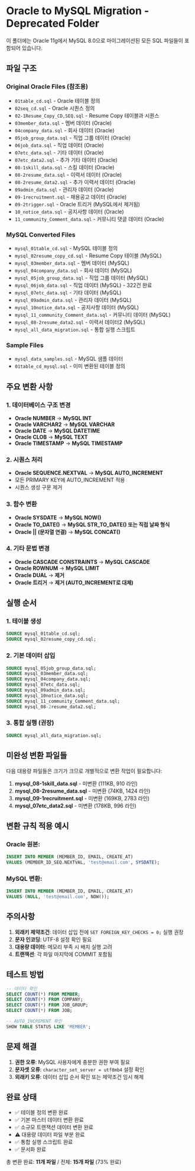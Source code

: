# Oracle to MySQL Migration - Deprecated Folder

이 폴더에는 Oracle 11g에서 MySQL 8.0으로 마이그레이션된 모든 SQL 파일들이 포함되어 있습니다.

## 파일 구조

### Original Oracle Files (참조용)
- `01table_cd.sql` - Oracle 테이블 정의
- `02seq_cd.sql` - Oracle 시퀀스 정의
- `02-1Resume_Copy_CD,SEQ.sql` - Resume Copy 테이블과 시퀀스
- `03member_data.sql` - 멤버 데이터 (Oracle)
- `04company_data.sql` - 회사 데이터 (Oracle)
- `05job_group_data.sql` - 직업 그룹 데이터 (Oracle)
- `06job_data.sql` - 직업 데이터 (Oracle)
- `07etc_data.sql` - 기타 데이터 (Oracle)
- `07etc_data2.sql` - 추가 기타 데이터 (Oracle)
- `08-1skill_data.sql` - 스킬 데이터 (Oracle)
- `08-2resume_data.sql` - 이력서 데이터 (Oracle)
- `08-2resume_data2.sql` - 추가 이력서 데이터 (Oracle)
- `09admin_data.sql` - 관리자 데이터 (Oracle)
- `09-1recruitment.sql` - 채용공고 데이터 (Oracle)
- `09-2trigger.sql` - Oracle 트리거 (MySQL에서 제거됨)
- `10_notice_data.sql` - 공지사항 데이터 (Oracle)
- `11_community_Comment_data.sql` - 커뮤니티 댓글 데이터 (Oracle)

### MySQL Converted Files
- `mysql_01table_cd.sql` - MySQL 테이블 정의
- `mysql_02resume_copy_cd.sql` - Resume Copy 테이블 (MySQL)
- `mysql_03member_data.sql` - 멤버 데이터 (MySQL)
- `mysql_04company_data.sql` - 회사 데이터 (MySQL)
- `mysql_05job_group_data.sql` - 직업 그룹 데이터 (MySQL)
- `mysql_06job_data.sql` - 직업 데이터 (MySQL) - 322건 완료
- `mysql_07etc_data.sql` - 기타 데이터 (MySQL)
- `mysql_09admin_data.sql` - 관리자 데이터 (MySQL)
- `mysql_10notice_data.sql` - 공지사항 데이터 (MySQL)
- `mysql_11_community_Comment_data.sql` - 커뮤니티 데이터 (MySQL)
- `mysql_08-2resume_data2.sql` - 이력서 데이터2 (MySQL)
- `mysql_all_data_migration.sql` - 통합 실행 스크립트

### Sample Files
- `mysql_data_samples.sql` - MySQL 샘플 데이터
- `01table_cd_mysql.sql` - 이미 변환된 테이블 정의

## 주요 변환 사항

### 1. 데이터베이스 구조 변경
- **Oracle NUMBER** → **MySQL INT**
- **Oracle VARCHAR2** → **MySQL VARCHAR**
- **Oracle DATE** → **MySQL DATETIME**
- **Oracle CLOB** → **MySQL TEXT**
- **Oracle TIMESTAMP** → **MySQL TIMESTAMP**

### 2. 시퀀스 처리
- **Oracle SEQUENCE.NEXTVAL** → **MySQL AUTO_INCREMENT**
- 모든 PRIMARY KEY에 AUTO_INCREMENT 적용
- 시퀀스 생성 구문 제거

### 3. 함수 변환
- **Oracle SYSDATE** → **MySQL NOW()**
- **Oracle TO_DATE()** → **MySQL STR_TO_DATE() 또는 직접 날짜 형식**
- **Oracle || (문자열 연결)** → **MySQL CONCAT()**

### 4. 기타 문법 변경
- **Oracle CASCADE CONSTRAINTS** → **MySQL CASCADE**
- **Oracle ROWNUM** → **MySQL LIMIT**
- **Oracle DUAL** → **제거**
- **Oracle 트리거** → **제거 (AUTO_INCREMENT로 대체)**

## 실행 순서

### 1. 테이블 생성
```sql
SOURCE mysql_01table_cd.sql;
SOURCE mysql_02resume_copy_cd.sql;
```

### 2. 기본 데이터 삽입
```sql
SOURCE mysql_05job_group_data.sql;
SOURCE mysql_03member_data.sql;
SOURCE mysql_04company_data.sql;
SOURCE mysql_07etc_data.sql;
SOURCE mysql_09admin_data.sql;
SOURCE mysql_10notice_data.sql;
SOURCE mysql_11_community_Comment_data.sql;
SOURCE mysql_08-2resume_data2.sql;
```

### 3. 통합 실행 (권장)
```sql
SOURCE mysql_all_data_migration.sql;
```

## 미완성 변환 파일들

다음 대용량 파일들은 크기가 크므로 개별적으로 변환 작업이 필요합니다:

1. **mysql_08-1skill_data.sql** - 미변환 (111KB, 910 라인)
2. **mysql_08-2resume_data.sql** - 미변환 (74KB, 1424 라인)
3. **mysql_09-1recruitment.sql** - 미변환 (169KB, 2783 라인)
4. **mysql_07etc_data2.sql** - 미변환 (178KB, 996 라인)

## 변환 규칙 적용 예시

### Oracle 원본:
```sql
INSERT INTO MEMBER (MEMBER_ID, EMAIL, CREATE_AT) 
VALUES (MEMBER_ID_SEQ.NEXTVAL, 'test@email.com', SYSDATE);
```

### MySQL 변환:
```sql
INSERT INTO MEMBER (MEMBER_ID, EMAIL, CREATE_AT) 
VALUES (NULL, 'test@email.com', NOW());
```

## 주의사항

1. **외래키 제약조건**: 데이터 삽입 전에 `SET FOREIGN_KEY_CHECKS = 0;` 실행 권장
2. **문자 인코딩**: UTF-8 설정 확인 필요
3. **대용량 데이터**: 메모리 부족 시 배치 실행 고려
4. **트랜잭션**: 각 파일 마지막에 COMMIT 포함됨

## 테스트 방법

```sql
-- 데이터 확인
SELECT COUNT(*) FROM MEMBER;
SELECT COUNT(*) FROM COMPANY;
SELECT COUNT(*) FROM JOB_GROUP;
SELECT COUNT(*) FROM JOB;

-- AUTO_INCREMENT 확인
SHOW TABLE STATUS LIKE 'MEMBER';
```

## 문제 해결

1. **권한 오류**: MySQL 사용자에게 충분한 권한 부여 필요
2. **문자셋 오류**: `character_set_server = utf8mb4` 설정 확인
3. **외래키 오류**: 데이터 삽입 순서 확인 또는 제약조건 임시 해제

## 완료 상태

- ✅ 테이블 정의 변환 완료
- ✅ 기본 마스터 데이터 변환 완료  
- ✅ 소규모 트랜잭션 데이터 변환 완료
- ⚠️ 대용량 데이터 파일 부분 완료
- ✅ 통합 실행 스크립트 완료
- ✅ 문서화 완료

총 변환 완료: **11개 파일** / 전체: **15개 파일** (73% 완료) 
